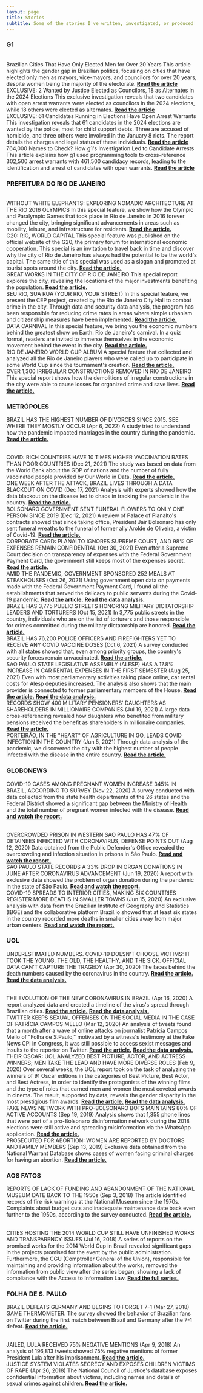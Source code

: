 ```yaml
---
layout: page
title: Stories
subtitle: Some of the stories I've written, investigated, or produced
---
```

### G1

<br>
Brazilian Cities That Have Only Elected Men for Over 20 Years
This article highlights the gender gap in Brazilian politics, focusing on cities that have elected only men as mayors, vice-mayors, and councilors for over 20 years, despite women being the majority of the electorate.
<a href="https://g1.globo.com/politica/eleicoes/2024/eleicao-em-numeros/noticia/2024/10/19/as-cidades-brasileiras-que-ha-mais-de-20-anos-so-elegem-homens-para-prefeito-vice-e-vereador.ghtml"><strong>Read the article</strong></a>

<br>
EXCLUSIVE: 2 Wanted by Justice Elected as Councilors, 18 as Alternates in the 2024 Elections
This exclusive investigation reveals that two candidates with open arrest warrants were elected as councilors in the 2024 elections, while 18 others were elected as alternates.
<a href="https://g1.globo.com/politica/eleicoes/2024/eleicao-em-numeros/noticia/2024/10/12/exclusivo-2-procurados-pela-justica-foram-eleitos-vereadores-e-18-viraram-suplentes-no-1o-turno-das-eleicoes-2024.ghtml"><strong>Read the article</strong></a>

<br>
EXCLUSIVE: 61 Candidates Running in Elections Have Open Arrest Warrants
This investigation reveals that 61 candidates in the 2024 elections are wanted by the police, most for child support debts. Three are accused of homicide, and three others were involved in the January 8 riots. The report details the charges and legal status of these individuals.
<a href="https://g1.globo.com/politica/eleicoes/2024/eleicao-em-numeros/noticia/2024/09/18/exclusivo-eleicoes-2024-candidatos-alvos-de-mandados-de-prisao-em-aberto.ghtml"><strong>Read the article</strong></a>

<br>
764,000 Names to Check? How g1's Investigation Led to Candidate Arrests
This article explains how g1 used programming tools to cross-reference 302,500 arrest warrants with 461,500 candidacy records, leading to the identification and arrest of candidates with open warrants.
<a href="https://g1.globo.com/politica/eleicoes/2024/eleicao-em-numeros/noticia/2024/09/20/como-o-g1-fez-a-reportagem-sobre-os-61-candidatos-das-eleicoes-2024-alvos-de-mandados-de-prisao-em-aberto.ghtml"><strong>Read the article</strong></a>

<br>

### PREFEITURA DO RIO DE JANEIRO

<br>
WITHOUT WHITE ELEPHANTS: EXPLORING NOMADIC ARCHITECTURE AT THE RIO 2016 OLYMPICS
In this special feature, we show how the Olympic and Paralympic Games that took place in Rio de Janeiro in 2016 forever changed the city, bringing significant advancements in areas such as mobility, leisure, and infrastructure for residents.
<a href="https://prefeitura-rio.github.io/LegadoOlimpico/"><strong>Read the article.</strong></a>

<br>
G20: RIO, WORLD CAPITAL
This special feature was published on the official website of the G20, the primary forum for international economic cooperation. This special is an invitation to travel back in time and discover why the city of Rio de Janeiro has always had the potential to be the world's capital. The same title of this special was used as a slogan and promoted at tourist spots around the city.
<a href="https://prefeitura-rio.github.io/G20Dataviz/"><strong>Read the article.</strong></a>

<br>
GREAT WORKS IN THE CITY OF RIO DE JANEIRO
This special report explores the city, revealing the locations of the major investments benefiting the population.
<a href="https://viz.dados.rio/#/obras"><strong>Read the article.</strong></a>

<br>
SEU RIO, SUA RUA (YOUR RIO, YOUR STREET)
In this special feature, we present the CEP project, created by the Rio de Janeiro City Hall to combat crime in the city. Through data and security data analysis, the program has been responsible for reducing crime rates in areas where simple urbanism and citizenship measures have been implemented.
<a href="https://viz.dados.rio/#/especial-seop/cep"><strong>Read the article.</strong></a>

<br>
DATA CARNIVAL
In this special feature, we bring you the economic numbers behind the greatest show on Earth: Rio de Janeiro's carnival. In a quiz format, readers are invited to immerse themselves in the economic movement behind the event in the city.
<a href="https://www.dados.rio/especiais/carnaval-de-dados"><strong>Read the article.</strong></a>

<br>
RIO DE JANEIRO WORLD CUP ALBUM
A special feature that collected and analyzed all the Rio de Janeiro players who were called up to participate in some World Cup since the tournament's creation.
<a href="https://www.dados.rio/especiais/copa-do-mundo-carioca"><strong>Read the article.</strong></a>

<br>
OVER 1,300 IRREGULAR CONSTRUCTIONS REMOVED IN RIO DE JANEIRO
This special report shows how the demolitions of irregular constructions in the city were able to cause losses for organized crime and save lives.
<a href="https://viz.dados.rio/#/especial-seop/demolicoes"><strong>Read the article.</strong></a>

<br>

### METRÓPOLES
BRAZIL HAS THE HIGHEST NUMBER OF DIVORCES SINCE 2015. SEE WHERE THEY MOSTLY OCCUR (Apr 6, 2022)
A study tried to understand how the pandemic impacted marriages in the country during the pandemic.
<a href="https://www.metropoles.com/brasil/brasil-tem-maior-no-de-divorcios-desde-2015-veja-onde-mais-se-separa"><strong>Read the article.</strong></a>

<br>
COVID: RICH COUNTRIES HAVE 10 TIMES HIGHER VACCINATION RATES THAN POOR COUNTRIES (Dec 21, 2021)
The study was based on data from the World Bank about the GDP of nations and the number of fully vaccinated people provided by Our World in Data.
<a href="https://www.metropoles.com/brasil/covid-paises-ricos-tem-media-de-imunizados-10-vezes-maior-que-pobres"><strong>Read the article.</strong></a>

<br>
ONE WEEK AFTER THE ATTACK, BRAZIL LIVES THROUGH A DATA BLACKOUT ON COVID (Dec 17, 2021)
Analysis with experts showed how the data blackout on the disease led to chaos in tracking the pandemic in the country.
<a href="https://www.metropoles.com/brasil/uma-semana-depois-de-ataque-brasil-vive-apagao-de-dados-sobre-a-covid"><strong>Read the article.</strong></a>

<br>
BOLSONARO GOVERNMENT SENT FUNERAL FLOWERS TO ONLY ONE PERSON SINCE 2019 (Dec 12, 2021)
A review of Palace of Planalto's contracts showed that since taking office, President Jair Bolsonaro has only sent funeral wreaths to the funeral of former ally Arolde de Oliveira, a victim of Covid-19.
<a href="https://www.metropoles.com/brasil/planalto-compra-coroas-funebres-mas-nao-divulga-a-quem-homenageou"><strong>Read the article.</strong></a>

<br>
CORPORATE CARD: PLANALTO IGNORES SUPREME COURT, AND 98% OF EXPENSES REMAIN CONFIDENTIAL (Oct 30, 2021)
Even after a Supreme Court decision on transparency of expenses with the Federal Government Payment Card, the government still keeps most of the expenses secret.
<a href="https://www.metropoles.com/brasil/cartao-corporativo-planalto-ignora-stf-e-98-do-gasto-segue-sigiloso"><strong>Read the article.</strong></a>

<br>
AMID THE PANDEMIC, GOVERNMENT SPONSORED 252 MEALS AT STEAKHOUSES (Oct 26, 2021)
Using government open data on payments made with the Federal Government Payment Card, I found all the establishments that served the delicacy to public servants during the Covid-19 pandemic.
<a href="https://www.metropoles.com/brasil/em-meio-a-pandemia-governo-bancou-252-refeicoes-em-churrascarias"><strong>Read the article.</strong></a>
<a href="https://github.com/juditecypreste/churrasco_pandemia"><strong>Read the data analysis.</strong></a>

<br>
BRAZIL HAS 3,775 PUBLIC STREETS HONORING MILITARY DICTATORSHIP LEADERS AND TORTURERS (Oct 15, 2021)
In 3,775 public streets in the country, individuals who are on the list of torturers and those responsible for crimes committed during the military dictatorship are honored.
<a href="https://www.metropoles.com/brasil/brasil-tem-3-775-vias-publicas-que-homenageiam-lideres-e-torturadores-da-ditadura-militar"><strong>Read the article.</strong></a>

<br>
BRAZIL HAS 76,200 POLICE OFFICERS AND FIREFIGHTERS YET TO RECEIVE ANY COVID VACCINE DOSES (Oct 6, 2021)
A survey conducted with all states showed that, even among priority groups, the country's security forces remain unvaccinated.
<a href="https://www.metropoles.com/brasil/brasil-tem-762-mil-policiais-e-bombeiros-ainda-sem-nenhuma-dose-da-vacina"><strong>Read the article.</strong></a>

<br>
SAO PAULO STATE LEGISLATIVE ASSEMBLY (ALESP) HAS A 17.8% INCREASE IN CAR RENTAL EXPENSES IN THE FIRST SEMESTER (Aug 25, 2021)
Even with most parliamentary activities taking place online, car rental costs for Alesp deputies increased. The analysis also shows that the main provider is connected to former parliamentary members of the House.
<a href="https://www.metropoles.com/brasil/alesp-tem-alta-de-178-em-gastos-com-locacao-de-carros-no-1o-semestre"><strong>Read the article.</strong></a>
<a href="https://github.com/juditecypreste/as-vitimas-do-coronavirus"><strong>Read the data analysis.</strong></a>

<br>
RECORDS SHOW 400 MILITARY PENSIONERS' DAUGHTERS AS SHAREHOLDERS IN MILLIONAIRE COMPANIES (Jul 19, 2021)
A large data cross-referencing revealed how daughters who benefited from military pensions received the benefit as shareholders in millionaire companies.
<a href="https://www.metropoles.com/brasil/registros-mostram-400-filhas-pensionistas-de-militares-como-socias-de-empresas-milionarias"><strong>Read the article.</strong></a>

<br>
PORTEIRÃO, IN THE "HEART" OF AGRICULTURE IN GO, LEADS COVID INFECTION IN THE COUNTRY (Jun 5, 2021)
Through data analysis of the pandemic, we discovered the city with the highest number of people infected with the disease in the entire country.
<a href="https://www.metropoles.com/brasil/porteirao-no-coracao-do-agro-em-go-lidera-infeccao-por-covid-no-pais"><strong>Read the article.</strong></a>

<br>

### GLOBONEWS
COVID-19 CASES AMONG PREGNANT WOMEN INCREASE 345% IN BRAZIL, ACCORDING TO SURVEY (Nov 22, 2020)
A survey conducted with data collected from the state health departments of the 26 states and the Federal District showed a significant gap between the Ministry of Health and the total number of pregnant women infected with the disease.
<a href="https://g1.globo.com/sp/sao-paulo/noticia/2020/11/22/casos-de-covid-19-entre-gravidas-aumenta-345percent-no-brasil-indica-levantamento.ghtml"><strong>Read and watch the report.</strong></a>

<br>
OVERCROWDED PRISON IN WESTERN SAO PAULO HAS 47% OF DETAINEES INFECTED WITH CORONAVIRUS, DEFENSE POINTS OUT (Aug 12, 2020)
Data obtained from the Public Defender's Office revealed the overcrowding and infection situation in prisons in São Paulo.
<a href="https://g1.globo.com/sp/sao-paulo/noticia/2020/08/12/presidio-superlotado-na-zona-oeste-de-sp-tem-47percent-dos-detentos-contaminados-por-coronavirus-diz-defensoria.ghtml"><strong>Read and watch the report.</strong></a>

<br>
SAO PAULO STATE RECORDS A 33% DROP IN ORGAN DONATIONS IN JUNE AFTER CORONAVIRUS ADVANCEMENT (Jun 19, 2020)
A report with exclusive data showed the problem of organ donation during the pandemic in the state of São Paulo.
<a href="https://g1.globo.com/sp/sao-paulo/noticia/2020/06/19/estado-de-sp-tem-queda-de-33percent-na-doacao-de-orgaos-em-junho.ghtml"><strong>Read and watch the report.</strong></a>

<br>
COVID-19 SPREADS TO INTERIOR CITIES, MAKING SIX COUNTRIES REGISTER MORE DEATHS IN SMALLER TOWNS (Jun 15, 2020)
An exclusive analysis with data from the Brazilian Institute of Geography and Statistics (IBGE) and the collaborative platform Brazil.io showed that at least six states in the country recorded more deaths in smaller cities away from major urban centers.
<a href="https://g1.globo.com/bemestar/coronavirus/noticia/2020/06/15/interiorizacao-da-covid-19-faz-seis-estados-do-pais-registrarem-mais-mortes-em-cidades-interioranas.ghtml"><strong>Read and watch the report.</strong></a>

<br>

### UOL
UNDERESTIMATED NUMBERS. COVID-19 DOESN'T CHOOSE VICTIMS: IT TOOK THE YOUNG, THE OLD, THE HEALTHY, AND THE SICK. OFFICIAL DATA CAN'T CAPTURE THE TRAGEDY (Apr 30, 2020)
The faces behind the death numbers caused by the coronavirus in the country.
<a href="https://noticias.uol.com.br/reportagens-especiais/as-vitimas-do-coronavirus/index.htm"><strong>Read the article.</strong></a>
<a href="https://github.com/juditecypreste/as-vitimas-do-coronavirus"><strong>Read the data analysis.</strong></a>

<br>
THE EVOLUTION OF THE NEW CORONAVIRUS IN BRAZIL (Apr 16, 2020)
A report analyzed data and created a timeline of the virus's spread through Brazilian cities.
<a href="https://noticias.uol.com.br/saude/ultimas-noticias/redacao/2020/04/16/coronavirus-avanca-para-o-interior-do-brasil-veja-evolucao-em-mapa.htm"><strong>Read the article.</strong></a>
<a href="https://github.com/juditecypreste/linha-do-tempo-cidades-infectadas-com-coronavirus-no-Brasil"><strong>Read the data analysis.</strong></a>

<br>
TWITTER KEEPS SEXUAL OFFENSES ON THE SOCIAL MEDIA IN THE CASE OF PATRÍCIA CAMPOS MELLO (Mar 12, 2020)
An analysis of tweets found that a month after a wave of online attacks on journalist Patrícia Campos Mello of "Folha de S.Paulo," motivated by a witness's testimony at the Fake News CPI in Congress, it was still possible to access sexist messages and insults to the reporter on Twitter.
<a href="https://noticias.uol.com.br/politica/ultimas-noticias/2020/03/12/patricia-campos-mello-ataques-twitter.htm"><strong>Read the article.</strong></a>
<a href="https://github.com/juditecypreste/analise-tweets-contra-jornalista-patricia-campos-mello"><strong>Read the data analysis.</strong></a>

<br>
THEIR OSCAR: UOL ANALYZED BEST PICTURE, ACTOR, AND ACTRESS WINNERS; MEN TAKE THE LEAD AND HAVE MORE DIVERSE ROLES (Feb 9, 2020)
Over several weeks, the UOL report took on the task of analyzing the winners of 91 Oscar editions in the categories of Best Picture, Best Actor, and Best Actress, in order to identify the protagonists of the winning films and the type of roles that earned men and women the most coveted awards in cinema. The result, supported by data, reveals the gender disparity in the most prestigious film awards.
<a href="https://entretenimento.uol.com.br/reportagens-especiais/apos-91-edicoes-o-oscar-ainda-e-um-clube-do-bolinha/index.htm#tematico-1"><strong>Read the article.</strong></a>
<a href="https://github.com/juditecypreste/Scraper-Oscar"><strong>Read the data analysis.</strong></a>

<br>
FAKE NEWS NETWORK WITH PRO-BOLSONARO BOTS MAINTAINS 80% OF ACTIVE ACCOUNTS (Sep 19, 2019)
Analysis shows that 1,355 phone lines that were part of a pro-Bolsonaro disinformation network during the 2018 elections were still active and spreading misinformation via the WhatsApp application.
<a href="https://noticias.uol.com.br/politica/ultimas-noticias/2019/09/19/fake-news-pro-bolsonaro-whatsapp-eleicoes-robos-disparo-em-massa.htm"><strong>Read the article.</strong></a>

<br>
PROSECUTED FOR ABORTION: WOMEN ARE REPORTED BY DOCTORS AND FAMILY MEMBERS (Sep 13, 2019)
Exclusive data obtained from the National Warrant Database shows cases of women facing criminal charges for having an abortion.
<a href="https://www.uol.com.br/universa/noticias/redacao/2019/09/13/prisoes-e-muito-dinheiro-do-sus-as-historias-reveladas-do-aborto-no-pais.htm"><strong>Read the article.</strong></a>

<br>

### AOS FATOS
REPORTS OF LACK OF FUNDING AND ABANDONMENT OF THE NATIONAL MUSEUM DATE BACK TO THE 1950s (Sep 3, 2018)
The article identified records of fire risk warnings at the National Museum since the 1970s. Complaints about budget cuts and inadequate maintenance date back even further to the 1950s, according to the survey conducted.
<a href="https://www.aosfatos.org/noticias/relatos-de-falta-de-verba-e-abandono-do-museu-nacional-remontam-decada-de-1950/"><strong>Read the article.</strong></a>

<br>
CITIES HOSTING THE 2014 WORLD CUP STILL HAVE UNFINISHED WORKS AND TRANSPARENCY ISSUES (Jul 16, 2018)
A series of reports on the promised works for the 2014 World Cup in Brazil revealed significant gaps in the projects promised for the event by the public administration. Furthermore, the CGU (Comptroller General of the Union), responsible for maintaining and providing information about the works, removed the information from public view after the series began, showing a lack of compliance with the Access to Information Law.
<a href="https://www.aosfatos.org/noticias/cidades-sede-da-copa-de-2014-ainda-tem-obras-por-fazer-e-problemas-de-transparencia/"><strong>Read the full series.</strong></a>


### FOLHA DE S. PAULO
BRAZIL DEFEATS GERMANY AND BEGINS TO FORGET 7-1 (Mar 27, 2018)
GAME THERMOMETER. The survey showed the behavior of Brazilian fans on Twitter during the first match between Brazil and Germany after the 7-1 defeat.
<a href="https://www1.folha.uol.com.br/esporte/2018/03/brasil-vence-alemanha-e-comeca-a-enterrar-o-7-a-1.shtml"><strong>Read the article.</strong></a>

<br>
JAILED, LULA RECEIVED 75% NEGATIVE MENTIONS (Apr 9, 2018)
An analysis of 196,813 tweets showed 75% negative mentions of former President Lula after his imprisonment.
<a href="https://www1.folha.uol.com.br/poder/2018/04/preso-lula-teve-75-de-mencoes-negativas.shtml"><strong>Read the article.</strong></a>

<br>
JUSTICE SYSTEM VIOLATES SECRECY AND EXPOSES CHILDREN VICTIMS OF RAPE (Apr 26, 2018)
The National Council of Justice's database exposes confidential information about victims, including names and details of sexual crimes against children.
<a href="https://www1.folha.uol.com.br/cotidiano/2018/04/sistema-da-justica-viola-sigilo-e-expoe-criancas-vitimas-de-estupro.shtml"><strong>Read the article.</strong></a>
